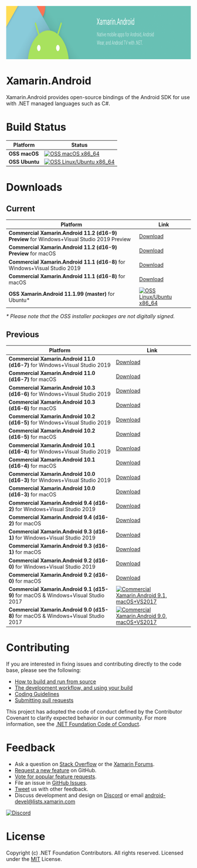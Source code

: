 <img src="Documentation/images/banner.png" alt="Xamarin.Android banner" height="145" >

Xamarin.Android
===============

Xamarin.Android provides open-source bindings of the Android SDK for use with
.NET managed languages such as C#.

# Build Status

| Platform              | Status |
|-----------------------|--------|
| **OSS macOS**         | [![OSS macOS x86_64][oss-macOS-x86_64-icon]][oss-macOS-x86_64-status] |
| **OSS Ubuntu**        | [![OSS Linux/Ubuntu x86_64][oss-ubuntu-x86_64-icon]][oss-ubuntu-x86_64-status] |

[oss-macOS-x86_64-icon]: https://dev.azure.com/xamarin/public/_apis/build/status/xamarin/xamarin-android/Xamarin.Android-OSS?branchName=master&stageName=Mac
[oss-macOS-x86_64-status]: https://dev.azure.com/xamarin/public/_build/latest?definitionId=48&branchName=master&stageName=Mac
[oss-ubuntu-x86_64-icon]: https://dev.azure.com/xamarin/public/_apis/build/status/xamarin/xamarin-android/Xamarin.Android-OSS?branchName=master&stageName=Linux
[oss-ubuntu-x86_64-status]: https://dev.azure.com/xamarin/public/_build/latest?definitionId=48&branchName=master&stageName=Linux

# Downloads

## Current

| Platform        | Link   |
|-----------------|--------|
| **Commercial Xamarin.Android 11.2 (d16-9) Preview** for Windows+Visual Studio 2019 Preview  | [Download][commercial-d16-9-Windows-x86_64] |
| **Commercial Xamarin.Android 11.2 (d16-9) Preview** for macOS                               | [Download][commercial-d16-9-macOS-x86_64]   |
| **Commercial Xamarin.Android 11.1 (d16-8)** for Windows+Visual Studio 2019                  | [Download][commercial-d16-8-Windows-x86_64] |
| **Commercial Xamarin.Android 11.1 (d16-8)** for macOS                                       | [Download][commercial-d16-8-macOS-x86_64]   |
| **OSS Xamarin.Android 11.1.99 (master)** for Ubuntu\*                                       | [![OSS Linux/Ubuntu x86_64][oss-ubuntu-x86_64-icon]][oss-ubuntu-x86_64-status] |

*\* Please note that the OSS installer packages are not digitally signed.*

## Previous

| Platform        | Link   |
|-----------------|--------|
| **Commercial Xamarin.Android 11.0 (d16-7)** for Windows+Visual Studio 2019                  | [Download][commercial-d16-7-Windows-x86_64] |
| **Commercial Xamarin.Android 11.0 (d16-7)** for macOS                                       | [Download][commercial-d16-7-macOS-x86_64]   |
| **Commercial Xamarin.Android 10.3 (d16-6)** for Windows+Visual Studio 2019                  | [Download][commercial-d16-6-Windows-x86_64] |
| **Commercial Xamarin.Android 10.3 (d16-6)** for macOS                                       | [Download][commercial-d16-6-macOS-x86_64]   |
| **Commercial Xamarin.Android 10.2 (d16-5)** for Windows+Visual Studio 2019                  | [Download][commercial-d16-5-Windows-x86_64] |
| **Commercial Xamarin.Android 10.2 (d16-5)** for macOS                                       | [Download][commercial-d16-5-macOS-x86_64]   |
| **Commercial Xamarin.Android 10.1 (d16-4)** for Windows+Visual Studio 2019                  | [Download][commercial-d16-4-Windows-x86_64] |
| **Commercial Xamarin.Android 10.1 (d16-4)** for macOS                                       | [Download][commercial-d16-4-macOS-x86_64]   |
| **Commercial Xamarin.Android 10.0 (d16-3)** for Windows+Visual Studio 2019                  | [Download][commercial-d16-3-Windows-x86_64] |
| **Commercial Xamarin.Android 10.0 (d16-3)** for macOS                                       | [Download][commercial-d16-3-macOS-x86_64]   |
| **Commercial Xamarin.Android 9.4 (d16-2)** for Windows+Visual Studio 2019                   | [Download][commercial-d16-2-Windows-x86_64] |
| **Commercial Xamarin.Android 9.4 (d16-2)** for macOS                                        | [Download][commercial-d16-2-macOS-x86_64]   |
| **Commercial Xamarin.Android 9.3 (d16-1)** for Windows+Visual Studio 2019                   | [Download][commercial-d16-1-Windows-x86_64] |
| **Commercial Xamarin.Android 9.3 (d16-1)** for macOS                                        | [Download][commercial-d16-1-macOS-x86_64]   |
| **Commercial Xamarin.Android 9.2 (d16-0)** for Windows+Visual Studio 2019                   | [Download][commercial-d16-0-Windows-x86_64] |
| **Commercial Xamarin.Android 9.2 (d16-0)** for macOS                                        | [Download][commercial-d16-0-macOS-x86_64]   |
| **Commercial Xamarin.Android 9.1 (d15-9)** for macOS &amp; Windows+Visual Studio 2017       | [![Commercial Xamarin.Android 9.1, macOS+VS2017][commercial-d15-9-macOS-x86_64-icon]][commercial-d15-9-macOS-x86_64-status] |
| **Commercial Xamarin.Android 9.0 (d15-8)** for macOS &amp; Windows+Visual Studio 2017       | [![Commercial Xamarin.Android 9.0, macOS+VS2017][commercial-d15-8-macOS-x86_64-icon]][commercial-d15-8-macOS-x86_64-status] |

[commercial-d15-8-macOS-x86_64-icon]:     https://jenkins.mono-project.com/view/Xamarin.Android/job/xamarin-android-builds-d15-8/badge/icon
[commercial-d15-8-macOS-x86_64-status]:   https://jenkins.mono-project.com/view/Xamarin.Android/job/xamarin-android-builds-d15-8/
[commercial-d15-9-macOS-x86_64-icon]:     https://jenkins.mono-project.com/view/Xamarin.Android/job/xamarin-android-builds-d15-9/badge/icon
[commercial-d15-9-macOS-x86_64-status]:   https://jenkins.mono-project.com/view/Xamarin.Android/job/xamarin-android-builds-d15-9/
[commercial-d16-0-Windows-x86_64]:        https://aka.ms/xamarin-android-commercial-d16-0-windows
[commercial-d16-0-macOS-x86_64]:          https://aka.ms/xamarin-android-commercial-d16-0-macos
[commercial-d16-1-Windows-x86_64]:        https://aka.ms/xamarin-android-commercial-d16-1-windows
[commercial-d16-1-macOS-x86_64]:          https://aka.ms/xamarin-android-commercial-d16-1-macos
[commercial-d16-2-Windows-x86_64]:        https://aka.ms/xamarin-android-commercial-d16-2-windows
[commercial-d16-2-macOS-x86_64]:          https://aka.ms/xamarin-android-commercial-d16-2-macos
[commercial-d16-3-Windows-x86_64]:        https://aka.ms/xamarin-android-commercial-d16-3-windows
[commercial-d16-3-macOS-x86_64]:          https://aka.ms/xamarin-android-commercial-d16-3-macos
[commercial-d16-4-Windows-x86_64]:        https://aka.ms/xamarin-android-commercial-d16-4-windows
[commercial-d16-4-macOS-x86_64]:          https://aka.ms/xamarin-android-commercial-d16-4-macos
[commercial-d16-5-Windows-x86_64]:        https://aka.ms/xamarin-android-commercial-d16-5-windows
[commercial-d16-5-macOS-x86_64]:          https://aka.ms/xamarin-android-commercial-d16-5-macos
[commercial-d16-6-Windows-x86_64]:        https://aka.ms/xamarin-android-commercial-d16-6-windows
[commercial-d16-6-macOS-x86_64]:          https://aka.ms/xamarin-android-commercial-d16-6-macos
[commercial-d16-7-Windows-x86_64]:        https://aka.ms/xamarin-android-commercial-d16-7-windows
[commercial-d16-7-macOS-x86_64]:          https://aka.ms/xamarin-android-commercial-d16-7-macos
[commercial-d16-8-Windows-x86_64]:        https://aka.ms/xamarin-android-commercial-d16-8-windows
[commercial-d16-8-macOS-x86_64]:          https://aka.ms/xamarin-android-commercial-d16-8-macos
[commercial-d16-9-Windows-x86_64]:        https://aka.ms/xamarin-android-commercial-d16-9-windows
[commercial-d16-9-macOS-x86_64]:          https://aka.ms/xamarin-android-commercial-d16-9-macos

# Contributing

If you are interested in fixing issues and contributing directly to the code base, please see the following:

  - [How to build and run from source](Documentation/README.md#building-from-source)
  - [The development workflow, and using your build](Documentation/README.md#development-workflow)
  - [Coding Guidelines](http://www.mono-project.com/community/contributing/coding-guidelines/)
  - [Submitting pull requests](https://github.com/xamarin/xamarin-android/wiki/Submitting-Bugs,-Feature-Requests,-and-Pull-Requests#pull-requests)

This project has adopted the code of conduct defined by the Contributor Covenant
to clarify expected behavior in our community. For more information, see the
[.NET Foundation Code of Conduct](http://www.dotnetfoundation.org/code-of-conduct).

# Feedback

  - Ask a question on [Stack Overflow](https://stackoverflow.com/questions/tagged/xamarin.android) or the [Xamarin Forums](https://forums.xamarin.com/categories/android).
  - [Request a new feature](https://github.com/xamarin/xamarin-android/wiki/Submitting-Bugs,-Feature-Requests,-and-Pull-Requests) on GitHub.
  - [Vote for popular feature requests](https://github.com/xamarin/xamarin-android/issues?utf8=%E2%9C%93&q=is%3Aissue+is%3Aopen+label%3Aenhancement+sort%3Areactions-%2B1-desc).
  - File an issue in [GitHub Issues](https://github.com/xamarin/xamarin-android/issues/new).
  - [Tweet](https://twitter.com/xamarinhq) us with other feedback.
  - Discuss development and design on [Discord](https://aka.ms/dotnet-discord) or email [android-devel@lists.xamarin.com](android-devel@lists.xamarin.com) 

[![Discord](https://img.shields.io/badge/chat-on%20discord-brightgreen)](https://aka.ms/dotnet-discord)

# License

Copyright (c) .NET Foundation Contributors. All rights reserved.
Licensed under the [MIT](LICENSE) License.
